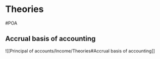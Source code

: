# Theories
#POA 
## Accrual basis of accounting
![[Principal of accounts/Income/Theories#Accrual basis of accounting]]
